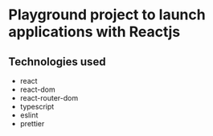 # Playground project to launch applications with Reactjs

## Technologies used

- react
- react-dom
- react-router-dom
- typescript
- eslint
- prettier

